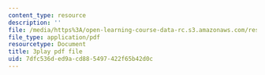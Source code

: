 ```yaml
---
content_type: resource
description: ''
file: /media/https%3A/open-learning-course-data-rc.s3.amazonaws.com/res-10-001-making-science-and-engineering-pictures-a-practical-guide-to-presenting-your-work-spring-2016/7dfc536ded9acd885497422f65b42d0c_W18hxFk9lAQ.pdf
file_type: application/pdf
resourcetype: Document
title: 3play pdf file
uid: 7dfc536d-ed9a-cd88-5497-422f65b42d0c
---
```


